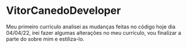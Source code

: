 # VitorCanedoDeveloper
Meu primeiro currículo
analisei as mudanças feitas no código
hoje dia 04/04/22, irei fazer algumas alterações no meu currículo,
vou finalizar a parte do sobre mim e estiliza-lo.